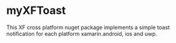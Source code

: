 # myXFToast

This XF cross platform nuget package implements a simple toast notification for each platform xamarin.android, ios and uwp.
